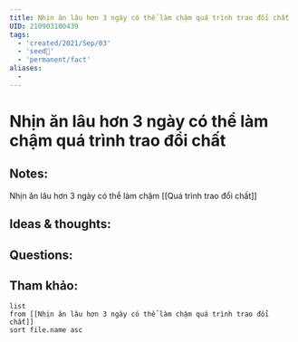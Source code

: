 ```yaml
---
title: Nhịn ăn lâu hơn 3 ngày có thể làm chậm quá trình trao đổi chất
UID: 210903100439
tags:
  - 'created/2021/Sep/03'
  - 'seed🥜'
  - 'permanent/fact'
aliases:
  - 
---
```

# Nhịn ăn lâu hơn 3 ngày có thể làm chậm quá trình trao đổi chất

## Notes:
Nhịn ăn lâu hơn 3 ngày có thể làm chậm [[Quá trình trao đổi chất]]

## Ideas & thoughts:

## Questions:


## Tham khảo:
```dataview
list
from [[Nhịn ăn lâu hơn 3 ngày có thể làm chậm quá trình trao đổi chất]]
sort file.name asc
```